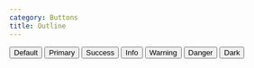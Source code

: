 ```yaml
---
category: Buttons
title: Outline
---
```

<button type="button" class="btn btn-outline-default">Default</button>
<button type="button" class="btn btn-outline-primary">Primary</button>
<button type="button" class="btn btn-outline-success">Success</button>
<button type="button" class="btn btn-outline-info">Info</button>
<button type="button" class="btn btn-outline-warning">Warning</button>
<button type="button" class="btn btn-outline-danger">Danger</button>
<button type="button" class="btn btn-outline-dark">Dark</button>
